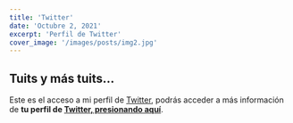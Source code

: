 ```yaml
---
title: 'Twitter'
date: 'Octubre 2, 2021'
excerpt: 'Perfil de Twitter'
cover_image: '/images/posts/img2.jpg'
---
```

## Tuits y más tuits...
Este es el acceso a mi perfil de [Twitter](https://twitter.com/elgabo82ec), podrás acceder a más información de **tu perfil de [Twitter, presionando aquí](/twitter)**.

